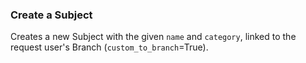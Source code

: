 ### Create a Subject 
Creates a new Subject with the given `name` and `category`, linked to the request user's Branch (`custom_to_branch`=True).

